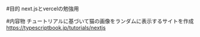#目的
next.jsとvercelの勉強用

#内容物
チュートリアルに基づいて猫の画像をランダムに表示するサイトを作成
https://typescriptbook.jp/tutorials/nextjs